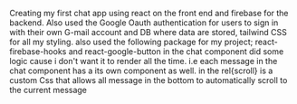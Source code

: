 Creating my first chat app using react on the front end and firebase for the backend. Also used the Google Oauth
authentication for users to sign in with their own G-mail account and DB where data are stored, tailwind CSS for all my styling.
also used the following package for my project; react-firebase-hooks and react-google-button
in the chat component did some logic cause i don't want it to render all the time. i.e each message in the chat component has a its own component as well.
in the rel{scroll} is a custom Css that allows all message in the bottom to automatically scroll to the current message